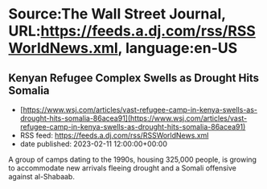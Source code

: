 # Source:The Wall Street Journal, URL:https://feeds.a.dj.com/rss/RSSWorldNews.xml, language:en-US

## Kenyan Refugee Complex Swells as Drought Hits Somalia
 - [https://www.wsj.com/articles/vast-refugee-camp-in-kenya-swells-as-drought-hits-somalia-86acea91](https://www.wsj.com/articles/vast-refugee-camp-in-kenya-swells-as-drought-hits-somalia-86acea91)
 - RSS feed: https://feeds.a.dj.com/rss/RSSWorldNews.xml
 - date published: 2023-02-11 12:00:00+00:00

A group of camps dating to the 1990s, housing 325,000 people, is growing to accommodate new arrivals fleeing drought and a Somali offensive against al-Shabaab.

